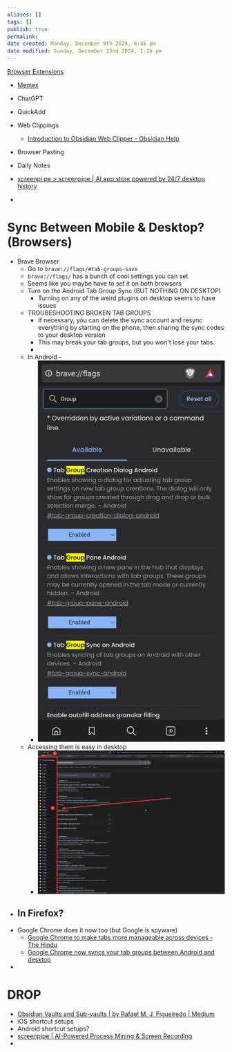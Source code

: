 ```yaml
---
aliases: []
tags: []
publish: true
permalink:
date created: Monday, December 9th 2024, 6:46 pm
date modified: Sunday, December 22nd 2024, 1:26 pm
---
```


[Browser Extensions](../../../📁%2003%20-%20Curations,%20Stacks/Browser%20Extensions/Browser%20Extensions.md)

- [Memex](../../📦%20VAULT%20SANDBOX%20TESTING/Memex/Memex.md)
- ChatGPT
- QuickAdd
- Web Clippings
	- [Introduction to Obsidian Web Clipper - Obsidian Help](https://help.obsidian.md/web-clipper)
- Browser Pasting
- Daily Notes

- [screenpi.pe > screenpipe | AI app store powered by 24/7 desktop history](https://screenpi.pe/)
- 

# Sync Between Mobile & Desktop? (Browsers)

- Brave Browser
	- Go to `brave://flags/#tab-groups-save`
	- `brave://flags/` has a bunch of cool settings you can set
	- Seems like you maybe have to set it on both browsers
	- Turn on the Android Tab Group Sync (BUT NOTHING ON DESKTOP)
		- Turning on any of the weird plugins on desktop seems to have issues
	- TROUBESHOOTING BROKEN TAB GROUPS
		- If necessary, you can delete the sync account and resync everything by starting on the phone, then sharing the sync codes to your desktop version
		- This may break your tab groups, but you won't lose your tabs.
		- 
	- In Android -
		- ![200](_attachments/file-20241221220441758.png)
	- Accessing them is easy in desktop
		- ![](_attachments/file-20241221220645051.png)
- In Firefox?
	- 
- Google Chrome does it now too (but Google is spyware)
	- [Google Chrome to make tabs more manageable across devices - The Hindu](https://www.thehindu.com/sci-tech/technology/google-chrome-to-make-tabs-more-manageable-across-devices/article68632998.ece#:~:text=Tab%20Groups%20will%20be%20automatically,user%20interface%20for%20Android%20devices.)
	- [Google Chrome now syncs your tab groups between Android and desktop](https://www.androidpolice.com/google-chrome-tab-groups-sync-android-desktop/)
- 

# DROP

- [Obsidian Vaults and Sub-vaults | by Rafael M. J. Figueiredo | Medium](https://medium.com/@rafaeljost/obsidian-vaults-and-sub-vaults-d4a917f40b2d)
- iOS shortcut setups
- Android shortcut setups?
- [screenpipe | AI-Powered Process Mining & Screen Recording](https://screenpi.pe/)
- 
